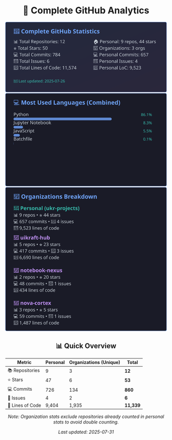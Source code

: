 <!-- GitHub Stats - Auto Generated -->
<div align="center">

# 🚀 Complete GitHub Analytics

![GitHub Stats](./assets/github-stats.svg)
![Languages](./assets/languages.svg)
![Organizations](./assets/organizations.svg)

## 📊 Quick Overview

| Metric | Personal | Organizations (Unique) | **Total** |
|--------|----------|------------------------|-----------|
| 📚 Repositories | 9 | 3 | **12** |
| ⭐ Stars | 47 | 6 | **53** |
| 💻 Commits | 726 | 134 | **860** |
| 🐛 Issues | 4 | 2 | **6** |
| 📏 Lines of Code | 9,404 | 1,935 | **11,339** |

*Note: Organization stats exclude repositories already counted in personal stats to avoid double counting.*

*Last updated: 2025-07-31*

</div>
<!-- End GitHub Stats -->